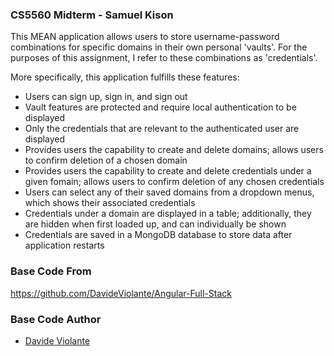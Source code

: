 ### CS5560 Midterm - Samuel Kison
This MEAN application allows users to store username-password combinations for specific domains in their own personal 'vaults'. For the purposes of this assignment, I refer to these combinations as 'credentials'.

More specifically, this application fulfills these features:
* Users can sign up, sign in, and sign out
* Vault features are protected and require local authentication to be displayed
* Only the credentials that are relevant to the authenticated user are displayed
* Provides users the capability to create and delete domains; allows users to confirm deletion of a chosen domain
* Provides users the capability to create and delete credentials under a given fomain; allows users to confirm deletion of any chosen credentials
* Users can select any of their saved domains from a dropdown menus, which shows their associated credentials
* Credentials under a domain are displayed in a table; additionally, they are hidden when first loaded up, and can individually be shown
* Credentials are saved in a MongoDB database to store data after application restarts

### Base Code From
https://github.com/DavideViolante/Angular-Full-Stack
### Base Code Author
* [Davide Violante](https://github.com/DavideViolante)
